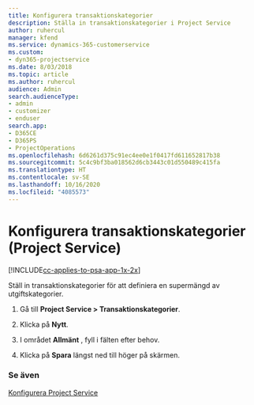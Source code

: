 ```yaml
---
title: Konfigurera transaktionskategorier
description: Ställa in transaktionskategorier i Project Service
author: ruhercul
manager: kfend
ms.service: dynamics-365-customerservice
ms.custom:
- dyn365-projectservice
ms.date: 8/03/2018
ms.topic: article
ms.author: ruhercul
audience: Admin
search.audienceType:
- admin
- customizer
- enduser
search.app:
- D365CE
- D365PS
- ProjectOperations
ms.openlocfilehash: 6d6261d375c91ec4ee0e1f0417fd611652817b38
ms.sourcegitcommit: 5c4c9bf3ba018562d6cb3443c01d550489c415fa
ms.translationtype: HT
ms.contentlocale: sv-SE
ms.lasthandoff: 10/16/2020
ms.locfileid: "4085573"
---
```

# <a name="configure-transaction-categories-project-service"></a>Konfigurera transaktionskategorier (Project Service)

[!INCLUDE[cc-applies-to-psa-app-1x-2x](../includes/cc-applies-to-psa-app-1x-2x.md)]

Ställ in transaktionskategorier för att definiera en supermängd av utgiftskategorier.  
  
1.  Gå till **Project Service > Transaktionskategorier**.  
  
2.  Klicka på **Nytt**.  
  
3.  I området **Allmänt** , fyll i fälten efter behov.  
  
4.  Klicka på **Spara** längst ned till höger på skärmen.  
  
### <a name="see-also"></a>Se även  
 [Konfigurera Project Service](../psa/configure.md)
